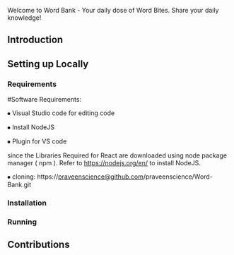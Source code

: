 Welcome to Word Bank - Your daily dose of Word Bites. Share your daily knowledge!


## Introduction

## Setting up Locally

### Requirements

#Software Requirements:

⦁ Visual Studio code for editing code

⦁ Install NodeJS

⦁ Plugin for VS code

since the Libraries Required for React are downloaded using node package manager ( npm ). Refer to https://nodejs.org/en/ to install NodeJS.

⦁ cloning: https://praveenscience@github.com/praveenscience/Word-Bank.git

###

### Installation

### Running

## Contributions
